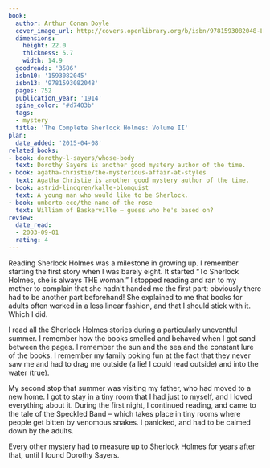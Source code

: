 ```yaml
---
book:
  author: Arthur Conan Doyle
  cover_image_url: http://covers.openlibrary.org/b/isbn/9781593082048-L.jpg
  dimensions:
    height: 22.0
    thickness: 5.7
    width: 14.9
  goodreads: '3586'
  isbn10: '1593082045'
  isbn13: '9781593082048'
  pages: 752
  publication_year: '1914'
  spine_color: '#d7403b'
  tags:
  - mystery
  title: 'The Complete Sherlock Holmes: Volume II'
plan:
  date_added: '2015-04-08'
related_books:
- book: dorothy-l-sayers/whose-body
  text: Dorothy Sayers is another good mystery author of the time.
- book: agatha-christie/the-mysterious-affair-at-styles
  text: Agatha Christie is another good mystery author of the time.
- book: astrid-lindgren/kalle-blomquist
  text: A young man who would like to be Sherlock.
- book: umberto-eco/the-name-of-the-rose
  text: William of Baskerville – guess who he's based on?
review:
  date_read:
  - 2003-09-01
  rating: 4
---
```

Reading Sherlock Holmes was a milestone in growing up. I remember starting the first story when I was barely eight. It
started “To Sherlock Holmes, she is always THE woman.” I stopped reading and ran to my mother to complain that she
hadn't handed me the first part: obviously there had to be another part beforehand! She explained to me that books for
adults often worked in a less linear fashion, and that I should stick with it. Which I did.

I read all the Sherlock Holmes stories during a particularly uneventful summer. I remember how the books smelled and
behaved when I got sand between the pages. I remember the sun and the sea and the constant lure of the books. I remember
my family poking fun at the fact that they never saw me and had to drag me outside (a lie! I could read outside) and
into the water (true).

My second stop that summer was visiting my father, who had moved to a new home. I got to stay in a tiny room that I had
just to myself, and I loved everything about it. During the first night, I continued reading, and came to the tale of
the Speckled Band – which takes place in tiny rooms where people get bitten by venomous snakes. I panicked, and had to
be calmed down by the adults.

Every other mystery had to measure up to Sherlock Holmes for years after that, until I found Dorothy Sayers.
